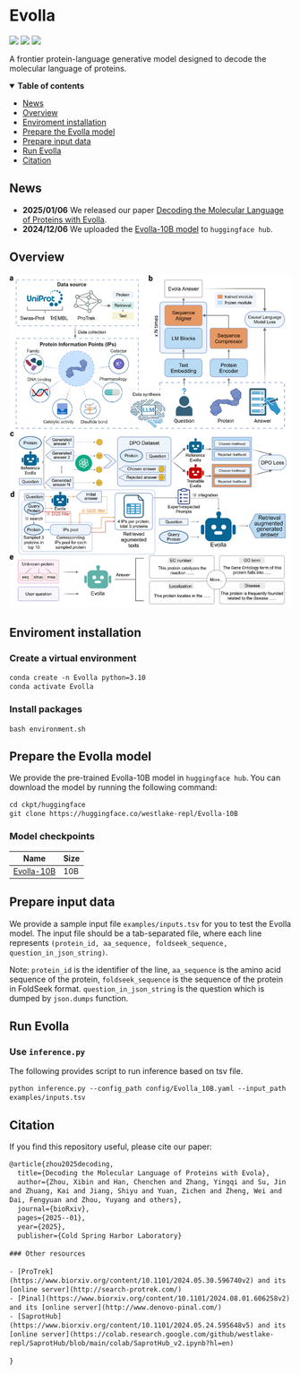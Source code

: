 # Evolla

<a href="https://doi.org/10.1101/2025.01.05.630192"><img src="https://img.shields.io/badge/Paper-bioRxiv-green" style="max-width: 100%;"></a>
<a href="https://huggingface.co/westlake-repl/Evolla-10B"><img src="https://img.shields.io/badge/%F0%9F%A4%97%20Hugging%20Face-red?label=Model" style="max-width: 100%;"></a>
<a href="https://x.com/duguyuan/status/1876446845951492221"><img src="https://img.shields.io/badge/Post-X-black" style="max-width: 100%;"></a>

A frontier protein-language generative model designed to decode the molecular language of proteins.

<details open><summary><b>Table of contents</b></summary>

- [News](#News)
- [Overview](#Overview)
- [Enviroment installation](#Enviroment-installation)
- [Prepare the Evolla model](#Prepare-the-Evolla-model)
- [Prepare input data](#Prepare-input-data)
- [Run Evolla](#Run-Evolla)
- [Citation](#Citation)
</details>


## News
- **2025/01/06** We released our paper [Decoding the Molecular Language of Proteins with Evolla](https://doi.org/10.1101/2025.01.05.630192).
- **2024/12/06** We uploaded the [Evolla-10B model](https://huggingface.co/westlake-repl/Evolla-10B) to `huggingface hub`.
## Overview

![](figures/overview.png)

## Enviroment installation

### Create a virtual environment
```
conda create -n Evolla python=3.10
conda activate Evolla
```

### Install packages
```
bash environment.sh
```

## Prepare the Evolla model

We provide the pre-trained Evolla-10B model in `huggingface hub`. You can download the model by running the following command:
```
cd ckpt/huggingface
git clone https://huggingface.co/westlake-repl/Evolla-10B
```

### Model checkpoints

|**Name** |**Size** |
|---------|---------|
|[Evolla-10B](https://huggingface.co/westlake-repl/Evolla-10B) | 10B |

## Prepare input data

We provide a sample input file `examples/inputs.tsv` for you to test the Evolla model. The input file should be a tab-separated file, where each line represents `(protein_id, aa_sequence, foldseek_sequence, question_in_json_string)`.

Note: `protein_id` is the identifier of the line, `aa_sequence` is the amino acid sequence of the protein, `foldseek_sequence` is the sequence of the protein in FoldSeek format. `question_in_json_string` is the question which is dumped by `json.dumps` function.


## Run Evolla

### Use `inference.py`

The following provides script to run inference based on tsv file.

```
python inference.py --config_path config/Evolla_10B.yaml --input_path examples/inputs.tsv
```

## Citation

If you find this repository useful, please cite our paper:

```
@article{zhou2025decoding,
  title={Decoding the Molecular Language of Proteins with Evola},
  author={Zhou, Xibin and Han, Chenchen and Zhang, Yingqi and Su, Jin and Zhuang, Kai and Jiang, Shiyu and Yuan, Zichen and Zheng, Wei and Dai, Fengyuan and Zhou, Yuyang and others},
  journal={bioRxiv},
  pages={2025--01},
  year={2025},
  publisher={Cold Spring Harbor Laboratory}

### Other resources

- [ProTrek](https://www.biorxiv.org/content/10.1101/2024.05.30.596740v2) and its [online server](http://search-protrek.com/)
- [Pinal](https://www.biorxiv.org/content/10.1101/2024.08.01.606258v2) and its [online server](http://www.denovo-pinal.com/)
- [SaprotHub] (https://www.biorxiv.org/content/10.1101/2024.05.24.595648v5) and its [online server](https://colab.research.google.com/github/westlake-repl/SaprotHub/blob/main/colab/SaprotHub_v2.ipynb?hl=en)

}
```
